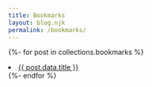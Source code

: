 ```yaml
---
title: Bookmarks
layout: blog.njk
permalink: /bookmarks/
---
```

{%- for post in collections.bookmarks %}
<li>
<a href="{{ post.data.link }}">{{ post.data.title }}</a>
</li>
{%- endfor %}
